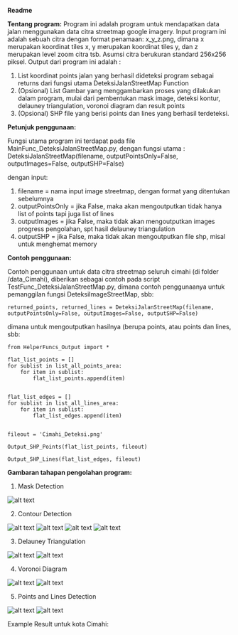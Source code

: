 **Readme**

**Tentang program:**
Program ini adalah program untuk mendapatkan data jalan menggunakan data citra streetmap google imagery. Input program ini adalah sebuah citra dengan format penamaan: 
x_y_z.png, dimana x merupakan koordinat tiles x, y merupakan koordinat tiles y, dan z merupakan level zoom citra tsb. Asumsi citra berukuran standard 256x256 piksel. 
Output dari program ini adalah :
1. List koordinat points jalan yang berhasil dideteksi program sebagai returns dari fungsi utama DeteksiJalanStreetMap Function
2. (Opsional) List Gambar yang menggambarkan proses yang dilakukan dalam program, mulai dari pembentukan mask image, deteksi kontur, delauney triangulation, voronoi diagram dan result points
3. (Opsional) SHP file yang berisi points dan lines yang berhasil terdeteksi.

**Petunjuk penggunaan:**

Fungsi utama program ini terdapat pada file MainFunc_DeteksiJalanStreetMap.py, dengan fungsi utama :
DeteksiJalanStreetMap(filename, outputPointsOnly=False, outputImages=False, outputSHP=False)

dengan input:
1. filename = nama input image streetmap, dengan format yang ditentukan sebelumnya
2. outputPointsOnly = jika False, maka akan mengoutputkan tidak hanya list of points tapi juga list of lines
3. outputImages = jika False, maka tidak akan mengoutputkan images progress pengolahan, spt hasil delauney triangulation
4. outputSHP = jika False, maka tidak akan mengoutputkan file shp, misal untuk menghemat memory

**Contoh penggunaan:**

Contoh penggunaan untuk data citra streetmap seluruh cimahi (di folder /data_Cimahi), diberikan sebagai contoh pada script TestFunc_DeteksiJalanStreetMap.py, dimana
contoh penggunaanya untuk pemanggilan fungsi DeteksiImageStreetMap, sbb:

```
returned_points, returned_lines = DeteksiJalanStreetMap(filename, outputPointsOnly=False, outputImages=False, outputSHP=False)
```

dimana untuk mengoutputkan hasilnya (berupa points, atau points dan lines, sbb:

```
from HelperFuncs_Output import *

flat_list_points = []
for sublist in list_all_points_area:
    for item in sublist:
        flat_list_points.append(item)
            

flat_list_edges = []
for sublist in list_all_lines_area:
    for item in sublist:
        flat_list_edges.append(item)            


fileout = 'Cimahi_Deteksi.png'

Output_SHP_Points(flat_list_points, fileout)
    
Output_SHP_Lines(flat_list_edges, fileout)
```

**Gambaran tahapan pengolahan program:**

1. Mask Detection

![alt text](https://github.com/aa242/DeteksiJalanCitraStreetMap/blob/master/maskimage_streetmap_detJalan.jpg?raw=true)

2. Contour Detection

![alt text](https://github.com/aa242/DeteksiJalanCitraStreetMap/blob/master/countours1_streetmap_detJalan.jpg?raw=true)
![alt text](https://github.com/aa242/DeteksiJalanCitraStreetMap/blob/master/countours2_streetmap_detJalan.jpg?raw=true)
![alt text](https://github.com/aa242/DeteksiJalanCitraStreetMap/blob/master/countours3_0_streetmap_detJalan.jpg?raw=true)
![alt text](https://github.com/aa242/DeteksiJalanCitraStreetMap/blob/master/countours4_streetmap_detJalan.jpg?raw=true)


3. Delauney Triangulation


![alt text](https://github.com/aa242/DeteksiJalanCitraStreetMap/blob/master/delauney_streetmap_detJalan.jpg?raw=true)
![alt text](https://github.com/aa242/DeteksiJalanCitraStreetMap/blob/master/delauneyImage_streetmap_detJalan.jpg?raw=true)

4. Voronoi Diagram

![alt text](https://github.com/aa242/DeteksiJalanCitraStreetMap/blob/master/voronoi_streetmap_detJalan.jpg?raw=true)
![alt text](https://github.com/aa242/DeteksiJalanCitraStreetMap/blob/master/voronoiImage_streetmap_detJalan.jpg?raw=true)

5. Points and Lines Detection

![alt text](https://github.com/aa242/DeteksiJalanCitraStreetMap/blob/master/pointsJalan_streetmap_detJalan.jpg?raw=true)
![alt text](https://github.com/aa242/DeteksiJalanCitraStreetMap/blob/master/linesJalan_streetmap_detJalan.jpg?raw=true)

Example Result untuk kota Cimahi:

